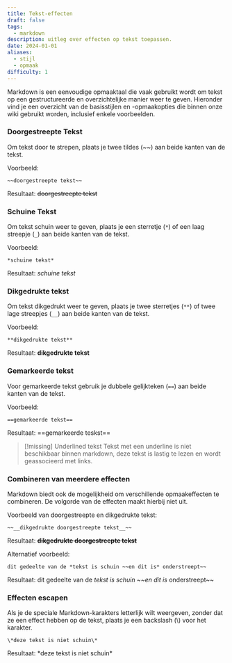 ```yaml
---
title: Tekst-effecten
draft: false
tags:
  - markdown
description: uitleg over effecten op tekst toepassen.
date: 2024-01-01
aliases:
  - stijl
  - opmaak
difficulty: 1
---
```

Markdown is een eenvoudige opmaaktaal die vaak gebruikt wordt om tekst op een gestructureerde en overzichtelijke manier weer te geven. Hieronder vind je een overzicht van de basisstijlen en -opmaakopties die binnen onze wiki gebruikt worden, inclusief enkele voorbeelden.

### Doorgestreepte Tekst
Om tekst door te strepen, plaats je twee tildes (~~) aan beide kanten van de tekst.

Voorbeeld:
```
~~doorgestreepte tekst~~
```

Resultaat: ~~doorgestreepte tekst~~

### Schuine Tekst

Om tekst schuin weer te geven, plaats je een sterretje (`*`) of een laag streepje (`_`) aan beide kanten van de tekst.

Voorbeeld:
```
*schuine tekst*
```

Resultaat: *schuine tekst*

### Dikgedrukte tekst

Om tekst dikgedrukt weer te geven, plaats je twee sterretjes (`**`) of twee lage streepjes (`__`) aan beide kanten van de tekst.

Voorbeeld:
```
**dikgedrukte tekst**
```

Resultaat: **dikgedrukte tekst**

### Gemarkeerde tekst
Voor gemarkeerde tekst gebruik je dubbele gelijkteken (`==`) aan beide kanten van de tekst.

Voorbeeld:
```
==gemarkeerde tekst==
```

Resultaat: ==gemarkeerde teskst==

> [!missing] Underlined tekst
> Tekst met een underline is niet beschikbaar binnen markdown, deze tekst is lastig te lezen en wordt geassocieerd met links.

### Combineren van meerdere effecten

Markdown biedt ook de mogelijkheid om verschillende opmaakeffecten te combineren. De volgorde van de effecten maakt hierbij niet uit.

Voorbeeld van doorgestreepte en dikgedrukte tekst:

```
~~__dikgedrukte doorgestreepte tekst__~~
```

Resultaat: ~~__dikgedrukte doorgestreepte tekst__~~

Alternatief voorbeeld:

```
dit gedeelte van de *tekst is schuin ~~en dit is* onderstreept~~
```

Resultaat: dit gedeelte van de *tekst is schuin ~~en dit is* onderstreept~~

### Effecten escapen

Als je de speciale Markdown-karakters letterlijk wilt weergeven, zonder dat ze een effect hebben op de tekst, plaats je een backslash (\\) voor het karakter.

```
\*deze tekst is niet schuin\*
```

Resultaat: \*deze tekst is niet schuin\*

